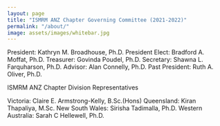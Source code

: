```yaml
---
layout: page
title: "ISMRM ANZ Chapter Governing Committee (2021-2022)"
permalink: "/about/"
image: assets/images/whitebar.jpg
---
```



President: Kathryn M. Broadhouse, Ph.D.
President Elect: Bradford A. Moffat, Ph.D.
Treasurer: Govinda Poudel, Ph.D.
Secretary: Shawna L. Farquharson, Ph.D.
Advisor: Alan Connelly, Ph.D.
Past President: Ruth A. Oliver, Ph.D.



ISMRM ANZ Chapter Division Representatives

Victoria: Claire E. Armstrong-Kelly, B.Sc.(Hons)
Queensland: Kiran Thapaliya, M.Sc.
New South Wales: Sirisha Tadimalla, Ph.D.
Western Australia: Sarah C Hellewell, Ph.D.
